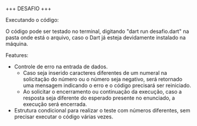 +++ DESAFIO +++

Executando o código:

O código pode ser testado no terminal, digitando "dart run desafio.dart" na pasta onde está o arquivo, caso o Dart já esteja devidamente instalado na máquina. 

Features:

* Controle de erro na entrada de dados.
  - Caso seja inserido caracteres diferentes de um numeral na solicitação do número ou o número seja negativo, será retornado uma mensagem indicando o erro e o código precisará ser reiniciado.
  - Ao solicitar o encerramento ou continuação da execução, caso a resposta seja diferente do esperado presente no enunciado, a execução será encerrada. 
* Estrutura condicional para realizar o teste com números diferentes, sem precisar executar o código várias vezes.
